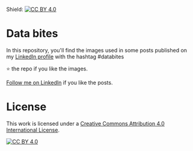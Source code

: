 Shield: [![CC BY 4.0][cc-by-shield]][cc-by]

# Data bites

In this repository, you'll find the images used in some posts published on my [LinkedIn profile](https://www.linkedin.com/in/andreagioia/) with the hashtag #databites

⭐ the repo if you like the images. 

[Follow me on LinkedIn](https://www.linkedin.com/comm/mynetwork/discovery-see-all?usecase=PEOPLE_FOLLOWS&followMember=andreagioia) if you like the posts.

# License
This work is licensed under a
[Creative Commons Attribution 4.0 International License][cc-by].

[![CC BY 4.0][cc-by-image]][cc-by]

[cc-by]: http://creativecommons.org/licenses/by/4.0/
[cc-by-image]: https://i.creativecommons.org/l/by/4.0/88x31.png
[cc-by-shield]: https://img.shields.io/badge/License-CC%20BY%204.0-lightgrey.svg
